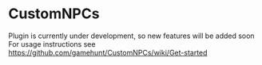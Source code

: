 # CustomNPCs
Plugin is currently under development, so new features will be added soon
For usage instructions see https://github.com/gamehunt/CustomNPCs/wiki/Get-started

